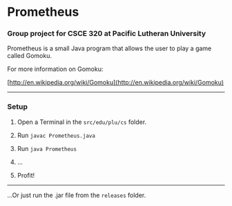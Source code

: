 Prometheus
===========

### Group project for CSCE 320 at Pacific Lutheran University

Prometheus is a small Java program that allows the user to play a game called Gomoku.

For more information on Gomoku:

[http://en.wikipedia.org/wiki/Gomoku](http://en.wikipedia.org/wiki/Gomoku)

---

### Setup

1. Open a Terminal in the ```src/edu/plu/cs``` folder.

2. Run ```javac Prometheus.java```

3. Run ```java Prometheus```

4. ...

5. Profit!

---

...Or just run the .jar file from the ```releases``` folder.